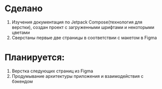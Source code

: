 # Сделано
1. Изучения документация по Jetpack Compose(технология для верстки), создан проект с загруженными шрифтами и некоторыми цветами
2. Сверстаны первые две страницы в соответствии с макетом в Figma
# Планируется:
1. Верстка следующих страниц из Figma
2. Продумывание архитектуры приложения и взаимодействия с бэкендом
